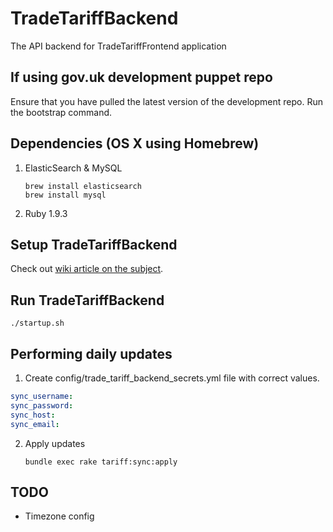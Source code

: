 # TradeTariffBackend

The API backend for TradeTariffFrontend application

## If using gov.uk development puppet repo

Ensure that you have pulled the latest version of the development repo.
Run the bootstrap command.

## Dependencies (OS X using Homebrew)

1. ElasticSearch & MySQL

    ```
    brew install elasticsearch
    brew install mysql
    ```

2. Ruby 1.9.3

## Setup TradeTariffBackend

Check out [wiki article on the subject](https://github.com/alphagov/trade-tariff-backend/wiki/System-rebuild-procedure).

## Run TradeTariffBackend

    ./startup.sh
    
## Performing daily updates

1. Create config/trade_tariff_backend_secrets.yml file with correct values.

  ```yaml
  sync_username:
  sync_password:                                                           
  sync_host:
  sync_email:
  ```

2. Apply updates

    ```
    bundle exec rake tariff:sync:apply
    ```

## TODO

* Timezone config
